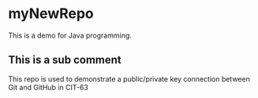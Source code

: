 # myNewRepo
This is a demo for Java programming.
## This is a sub comment

This repo is used to demonstrate a public/private key connection between Git and GitHub
in CIT-63
